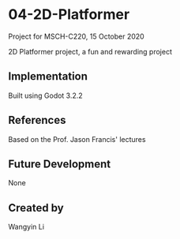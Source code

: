 # 04-2D-Platformer
Project for MSCH-C220, 15 October 2020

2D Platformer project, a fun and rewarding project

## Implementation
Built using Godot 3.2.2

## References
Based on the Prof. Jason Francis' lectures

## Future Development
None

## Created by 
Wangyin Li
```
